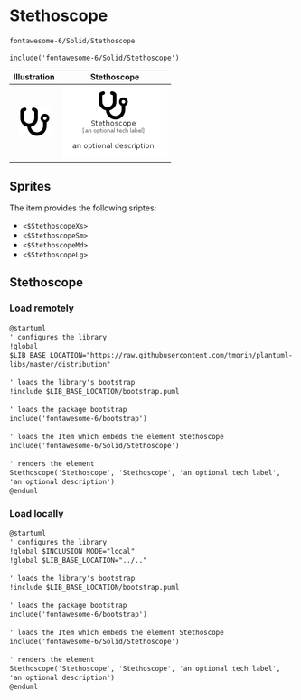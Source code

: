 # Stethoscope


```text
fontawesome-6/Solid/Stethoscope
```

```text
include('fontawesome-6/Solid/Stethoscope')
```



| Illustration | Stethoscope |
| :---: | :---: |
| ![illustration for Illustration](../../fontawesome-6/Solid/Stethoscope.png) | ![illustration for Stethoscope](../../fontawesome-6/Solid/Stethoscope.Local.png) |



## Sprites
The item provides the following sriptes:

- `<$StethoscopeXs>`
- `<$StethoscopeSm>`
- `<$StethoscopeMd>`
- `<$StethoscopeLg>`





## Stethoscope

### Load remotely
```plantuml
@startuml
' configures the library
!global $LIB_BASE_LOCATION="https://raw.githubusercontent.com/tmorin/plantuml-libs/master/distribution"

' loads the library's bootstrap
!include $LIB_BASE_LOCATION/bootstrap.puml

' loads the package bootstrap
include('fontawesome-6/bootstrap')

' loads the Item which embeds the element Stethoscope
include('fontawesome-6/Solid/Stethoscope')

' renders the element
Stethoscope('Stethoscope', 'Stethoscope', 'an optional tech label', 'an optional description')
@enduml
```

### Load locally
```plantuml
@startuml
' configures the library
!global $INCLUSION_MODE="local"
!global $LIB_BASE_LOCATION="../.."

' loads the library's bootstrap
!include $LIB_BASE_LOCATION/bootstrap.puml

' loads the package bootstrap
include('fontawesome-6/bootstrap')

' loads the Item which embeds the element Stethoscope
include('fontawesome-6/Solid/Stethoscope')

' renders the element
Stethoscope('Stethoscope', 'Stethoscope', 'an optional tech label', 'an optional description')
@enduml
```

